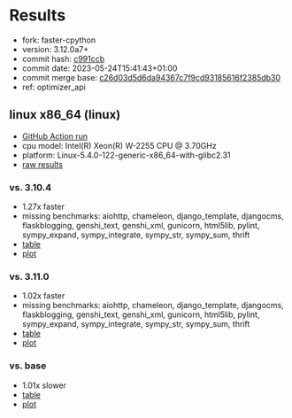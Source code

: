 # Results

- fork: faster-cpython
- version: 3.12.0a7+
- commit hash: [c991ccb](https://github.com/faster%2dcpython/cpython/commit/c991ccb)
- commit date: 2023-05-24T15:41:43+01:00
- commit merge base: [c26d03d5d6da94367c7f9cd93185616f2385db30](https://github.com/faster%2dcpython/cpython/commit/c26d03d5d6da94367c7f9cd93185616f2385db30)
- ref: optimizer_api

## linux x86_64 (linux)

- [GitHub Action run](https://github.com/faster-cpython/benchmarking/actions/runs/5070836834)
- cpu model: Intel(R) Xeon(R) W-2255 CPU @ 3.70GHz
- platform: Linux-5.4.0-122-generic-x86_64-with-glibc2.31
- [raw results](bm-20230524-linux-x86_64-faster%252dcpython-optimizer_api-3.12.0a7%2B-c991ccb.json)

### vs. 3.10.4

- 1.27x faster
- missing benchmarks: aiohttp, chameleon, django_template, djangocms, flaskblogging, genshi_text, genshi_xml, gunicorn, html5lib, pylint, sympy_expand, sympy_integrate, sympy_str, sympy_sum, thrift
- [table](bm-20230524-linux-x86_64-faster%252dcpython-optimizer_api-3.12.0a7%2B-c991ccb-vs-3.10.4.md)
- [plot](bm-20230524-linux-x86_64-faster%252dcpython-optimizer_api-3.12.0a7%2B-c991ccb-vs-3.10.4.png)

### vs. 3.11.0

- 1.02x faster
- missing benchmarks: aiohttp, chameleon, django_template, djangocms, flaskblogging, genshi_text, genshi_xml, gunicorn, html5lib, pylint, sympy_expand, sympy_integrate, sympy_str, sympy_sum, thrift
- [table](bm-20230524-linux-x86_64-faster%252dcpython-optimizer_api-3.12.0a7%2B-c991ccb-vs-3.11.0.md)
- [plot](bm-20230524-linux-x86_64-faster%252dcpython-optimizer_api-3.12.0a7%2B-c991ccb-vs-3.11.0.png)

### vs. base

- 1.01x slower
- [table](bm-20230524-linux-x86_64-faster%252dcpython-optimizer_api-3.12.0a7%2B-c991ccb-vs-base.md)
- [plot](bm-20230524-linux-x86_64-faster%252dcpython-optimizer_api-3.12.0a7%2B-c991ccb-vs-base.png)


